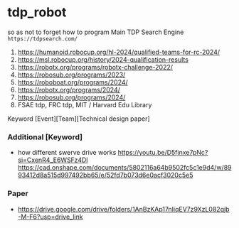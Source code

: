 # tdp_robot
 so as not to forget how to program
 Main TDP Search Engine ```https://tdpsearch.com/```

1. https://humanoid.robocup.org/hl-2024/qualified-teams-for-rc-2024/
2. https://msl.robocup.org/history/2024-qualification-results
3. https://robotx.org/programs/robotx-challenge-2022/
4. https://robosub.org/programs/2023/
5. https://roboboat.org/programs/2024/
6. https://robotx.org/programs/2024/ 
7. https://robosub.org/programs/2024/
8. FSAE tdp, FRC tdp, MIT / Harvard Edu Library

Keyword [Event][Team][Technical design paper]

### Additional [Keyword]
- how different swerve drive works https://youtu.be/D5fjnxe7pNc?si=CxenR4_E6WSFz4Dl
https://cad.onshape.com/documents/5802116a64b9502fc5c1e9d4/w/8993412d8a515d997492bb65/e/52fd7b073d6e0acf3020c5e5

### Paper 
- https://drive.google.com/drive/folders/1AnBzKAp17nIiqEV7z9XzL082qjb-M-F6?usp=drive_link